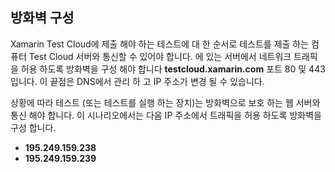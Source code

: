 ## <a name="firewall-configuration"></a>방화벽 구성

Xamarin Test Cloud에 제출 해야 하는 테스트에 대 한 순서로 테스트를 제출 하는 컴퓨터 Test Cloud 서버와 통신할 수 있어야 합니다. 에 있는 서버에서 네트워크 트래픽을 허용 하도록 방화벽을 구성 해야 합니다 **testcloud.xamarin.com** 포트 80 및 443입니다. 이 끝점은 DNS에서 관리 하 고 IP 주소가 변경 될 수 있습니다. 

상황에 따라 테스트 (또는 테스트를 실행 하는 장치)는 방화벽으로 보호 하는 웹 서버와 통신 해야 합니다. 이 시나리오에서는 다음 IP 주소에서 트래픽을 허용 하도록 방화벽을 구성 합니다.

* **195.249.159.238**
* **195.249.159.239**
